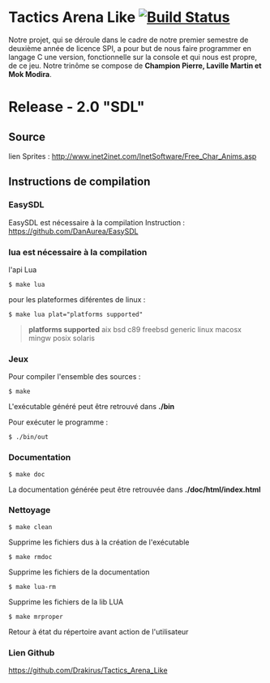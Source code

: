 Tactics Arena Like  [![Build Status](https://travis-ci.org/Drakirus/Tactics_Arena_Like.svg?branch=master)](https://travis-ci.org/Drakirus/Tactics_Arena_Like/branches)
==

Notre projet, qui se déroule dans le cadre de notre premier semestre de deuxième année de licence SPI, a pour but de nous faire programmer en langage C une version, fonctionnelle sur la console et qui nous est propre, de ce jeu. Notre trinôme se compose de **Champion Pierre, Laville Martin et Mok Modira**.

# Release - 2.0 "SDL"

## Source 
lien Sprites : http://www.inet2inet.com/InetSoftware/Free_Char_Anims.asp

## Instructions de compilation

### EasySDL
EasySDL est nécessaire à la compilation 
Instruction : https://github.com/DanAurea/EasySDL

### lua est nécessaire à la compilation 
l'api Lua 
```
$ make lua
```
pour les plateformes diférentes de linux :
```
$ make lua plat="platforms supported"
```
> **platforms supported** aix bsd c89 freebsd generic linux macosx mingw posix solaris

### Jeux
Pour compiler l'ensemble des sources :
```
$ make
```
 L'exécutable généré peut être retrouvé dans **./bin**

Pour exécuter le programme :

```
$ ./bin/out
```
### Documentation
```
$ make doc
```
La documentation  générée peut être retrouvée dans **./doc/html/index.html**
### Nettoyage
```
$ make clean
```
Supprime les fichiers dus à la création de l'exécutable
```
$ make rmdoc
```
Supprime les fichiers de la documentation
```
$ make lua-rm
```
Supprime les fichiers de la lib LUA
```
$ make mrproper
```
Retour à état du répertoire avant action de l'utilisateur
   


### Lien Github


https://github.com/Drakirus/Tactics_Arena_Like
